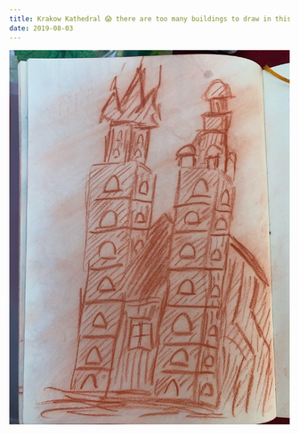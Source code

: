 ```yaml
---
title: Krakow Kathedral 😱 there are too many buildings to draw in this city  ✏️🇵🇱
date: 2019-08-03
---
```


!['Krakow Kathedral 😱 there are too many buildings to draw in this city  ✏️🇵🇱'](image/127KrakowKathedral--therearetoomanybuildingstodrawinthiscity------5.jpg)

